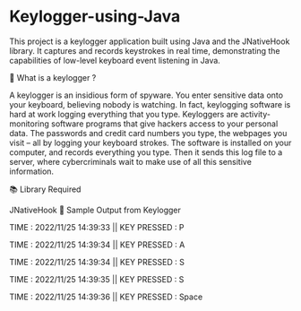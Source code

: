 # Keylogger-using-Java
This project is a keylogger application built using Java and the JNativeHook library. It captures and records keystrokes in real time, demonstrating the capabilities of low-level keyboard event listening in Java.

📀 What is a keylogger ?

A keylogger is an insidious form of spyware. You enter sensitive data onto your keyboard, believing nobody is watching. In fact, keylogging software is hard at work logging everything that you type. Keyloggers are activity-monitoring software programs that give hackers access to your personal data. The passwords and credit card numbers you type, the webpages you visit – all by logging your keyboard strokes. The software is installed on your computer, and records everything you type. Then it sends this log file to a server, where cybercriminals wait to make use of all this sensitive information.

📚 Library Required

JNativeHook
📄 Sample Output from Keylogger

TIME : 2022/11/25 14:39:33 || KEY PRESSED : P

TIME : 2022/11/25 14:39:34 || KEY PRESSED : A

TIME : 2022/11/25 14:39:34 || KEY PRESSED : S

TIME : 2022/11/25 14:39:35 || KEY PRESSED : S

TIME : 2022/11/25 14:39:36 || KEY PRESSED : Space
